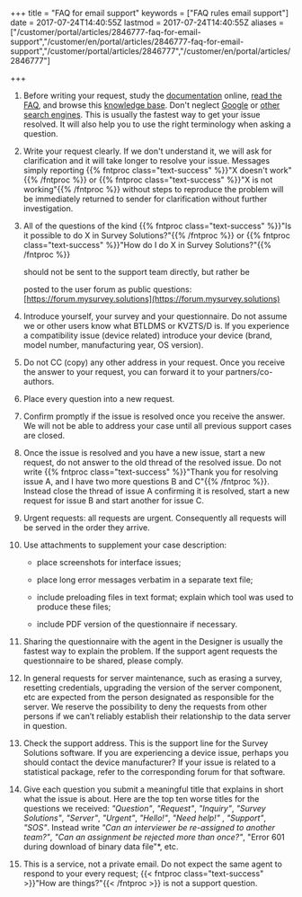 ﻿+++
title = "FAQ for email support"
keywords = ["FAQ rules email support"]
date = 2017-07-24T14:40:55Z
lastmod = 2017-07-24T14:40:55Z
aliases = ["/customer/portal/articles/2846777-faq-for-email-support","/customer/en/portal/articles/2846777-faq-for-email-support","/customer/portal/articles/2846777","/customer/en/portal/articles/2846777"]

+++

1. Before writing your request, study the [documentation](http://web.worldbank.org/WBSITE/EXTERNAL/EXTDEC/EXTRESEARCH/EXTPROGRAMS/EXTCOMPTOOLS/0,,contentMDK:23568084~pagePK:64168176~piPK:64168140~theSitePK:8213597,00.html)
    online, [read the FAQ](/faq/), and browse this [knowledge base](http://support.mysurvey.solutions).
    Don't neglect [Google](http://www.google.com) or [other search
    engines](https://en.wikipedia.org/wiki/Web_search_engine). This is
    usually the fastest way to get your issue resolved. It will also
    help you to use the right terminology when asking a question.        

2. Write your request clearly. If we don't understand it, we will ask for
    clarification and it will take longer to resolve your issue.
    Messages simply reporting {{% fntproc class="text-success" %}}"X doesn't work"{{% /fntproc %}}
    or {{% fntproc class="text-success" %}}"X is not working"{{% /fntproc %}} without steps to reproduce the problem will be immediately returned to sender for clarification without further investigation.

3. All of the questions of the kind {{% fntproc class="text-success" %}}"Is it possible to do X in Survey Solutions?"{{% /fntproc %}} or 
    {{% fntproc class="text-success" %}}"How do I do X in Survey Solutions?"{{% /fntproc %}}
    
    should not be sent to the support team directly, but rather be

    posted to the user forum as public questions: [https://forum.mysurvey.solutions](https://forum.mysurvey.solutions)

4. Introduce yourself, your survey and your questionnaire. Do not assume we or
    other users know what BTLDMS or KVZTS/D is. If you experience a
    compatibility issue (device related) introduce your device (brand,
    model number, manufacturing year, OS version).

5. Do not CC (copy) any other address in your request. Once you receive
    the answer to your request, you can forward it to your partners/co-authors.

6. Place every question into a new request.

7. Confirm promptly if the issue is resolved once you receive the answer. We
    will not be able to address your case until all previous support cases are closed.

8. Once the issue is resolved and you have a new issue, start a new request,
    do not answer to the old thread of the resolved issue. Do not write
    {{% fntproc class="text-success" %}}"Thank you for resolving issue A, and I have two more questions B and C"{{% /fntproc %}}.
    Instead close the thread of issue A confirming it is resolved, start
    a new request for issue B and start another for issue C.

9. Urgent requests: all requests are urgent. Consequently all requests will be
    served in the order they arrive.

10. Use attachments to supplement your case description:

    - place screenshots for interface issues;

    - place long error messages verbatim in a separate text file;

    - include preloading files in text format; explain which tool was used to produce these files;

    - include PDF version of the questionnaire if necessary.

11. Sharing the questionnaire with the agent in the Designer is usually the
    fastest way to explain the problem. If the support agent requests
    the questionnaire to be shared, please comply.

12. In general requests for server maintenance, such as erasing a survey,
    resetting credentials, upgrading the version of the server
    component, etc are expected from the person designated as
    responsible for the server. We reserve the possibility to deny the
    requests from other persons if we can’t reliably establish their
    relationship to the data server in question.

13. Check the support address. This is the support line for the Survey
    Solutions software. If you are experiencing a device issue, perhaps
    you should contact the device manufacturer? If your issue is related
    to a statistical package, refer to the corresponding forum for that
    software.

14. Give each question you submit a meaningful title that explains in short
    what the issue is about. Here are the top ten worse titles for the
    questions we received: *"Question"*, *"Request"*, *"Inquiry"*,
    *"Survey Solutions"*, *"Server"*, *"Urgent"*,
    *"Hello!"*, *"Need help!"* , *"Support"*, *"SOS"*. Instead write *"Can an interviewer be re-assigned to another team?"*, *"Can an
    assignment be rejected more than once?"*, "Error 601 during download
    of binary data file"*, etc.

15. This is a service, not a private email. Do not expect the same agent to
    respond to your every request; {{< fntproc class="text-success" >}}"How are things?"{{< /fntproc >}} is not a support question.
